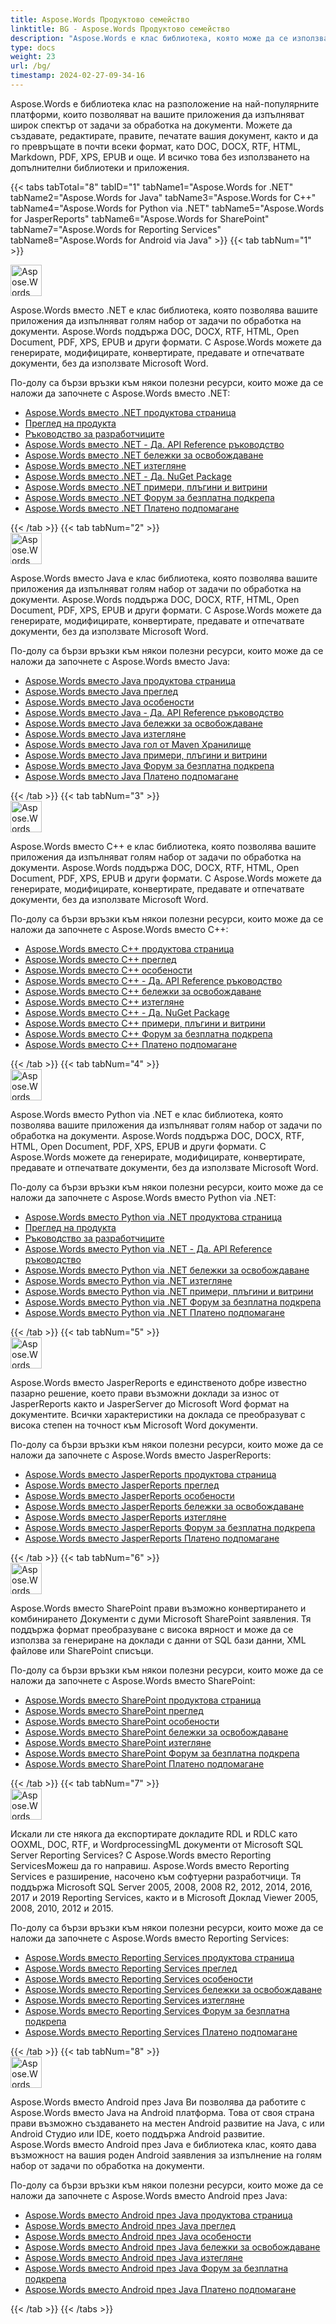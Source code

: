 ```yaml
---
title: Aspose.Words Продуктово семейство
linktitle: BG - Aspose.Words Продуктово семейство
description: "Aspose.Words е клас библиотека, която може да се използва от разработчици за различни платформи за различни задачи по обработка на документи."
type: docs
weight: 23
url: /bg/
timestamp: 2024-02-27-09-34-16
---
```


Aspose.Words е библиотека клас на разположение на най-популярните платформи, които позволяват на вашите приложения да изпълняват широк спектър от задачи за обработка на документи. Можете да създавате, редактирате, правите, печатате вашия документ, както и да го превръщате в почти всеки формат, като DOC, DOCX, RTF, HTML, Markdown, PDF, XPS, EPUB и още. И всичко това без използването на допълнителни библиотеки и приложения.

{{< tabs tabTotal="8" tabID="1" tabName1="Aspose.Words for .NET" tabName2="Aspose.Words for Java" tabName3="Aspose.Words for C++" tabName4="Aspose.Words for Python via .NET" tabName5="Aspose.Words for JasperReports" tabName6="Aspose.Words for SharePoint" tabName7="Aspose.Words for Reporting Services" tabName8="Aspose.Words for Android via Java" >}}
{{< tab tabNum="1" >}}

<div class="row">
    <div class="col-md-6">
                <img src="/words/home_1" alt="Aspose.Words вместо .NET Лого на продукта" style="width:50px"/>
        <p>Aspose.Words вместо .NET е клас библиотека, която позволява вашите приложения да изпълняват голям набор от задачи по обработка на документи. Aspose.Words поддържа DOC, DOCX, RTF, HTML, Open Document, PDF, XPS, EPUB и други формати. С Aspose.Words можете да генерирате, модифицирате, конвертирате, предавате и отпечатвате документи, без да използвате Microsoft Word.</p>
        <p>По-долу са бързи връзки към някои полезни ресурси, които може да се наложи да започнете с Aspose.Words вместо .NET:</p>
        <ul>
            <li><a href="https://products.aspose.com/words/net/">Aspose.Words вместо .NET продуктова страница</a></li>
            <li><a href="/words/bg/net/product-overview/">Преглед на продукта</a></li>
            <li><a href="/words/bg/net/developer-guide/">Ръководство за разработчиците</a></li>
            <li><a href="https://reference.aspose.com/words/net/">Aspose.Words вместо .NET - Да. API Reference ръководство</a></li>
            <li><a href="https://releases.aspose.com/words/net/release-notes/">Aspose.Words вместо .NET бележки за освобождаване</a></li>
            <li><a href="https://releases.aspose.com/words/net/">Aspose.Words вместо .NET изтегляне</a></li>
            <li><a href="https://www.nuget.org/packages/Aspose.Words/">Aspose.Words вместо .NET - Да. NuGet Package</a></li>
            <li><a href="https://github.com/aspose-words/Aspose.Words-for-.NET">Aspose.Words вместо .NET примери, плъгини и витрини</a></li>
            <li><a href="https://forum.aspose.com/c/words/8">Aspose.Words вместо .NET Форум за безплатна подкрепа</a></li>
            <li><a href="https://helpdesk.aspose.com/">Aspose.Words вместо .NET Платено подпомагане</a></li>
        </ul>
    </div>
</div>
{{< /tab >}}
{{< tab tabNum="2" >}}

<div class="row">
    <div class="col-md-6">
                <img src="/words/home_2" alt="Aspose.Words вместо Java Лого на продукта" style="width:50px"/>
        <p>Aspose.Words вместо Java е клас библиотека, която позволява вашите приложения да изпълняват голям набор от задачи по обработка на документи. Aspose.Words поддържа DOC, DOCX, RTF, HTML, Open Document, PDF, XPS, EPUB и други формати. С Aspose.Words можете да генерирате, модифицирате, конвертирате, предавате и отпечатвате документи, без да използвате Microsoft Word.</p>
        <p>По-долу са бързи връзки към някои полезни ресурси, които може да се наложи да започнете с Aspose.Words вместо Java:</p>
        <ul>
            <li><a href="https://products.aspose.com/words/java/">Aspose.Words вместо Java продуктова страница</a></li>
            <li><a href="/words/java/product-overview/">Aspose.Words вместо Java преглед</a></li>
            <li><a href="/words/java/developer-guide/">Aspose.Words вместо Java особености</a></li>
            <li><a href="https://reference.aspose.com/words/java/">Aspose.Words вместо Java - Да. API Reference ръководство</a></li>
            <li><a href="https://releases.aspose.com/words/java/release-notes/">Aspose.Words вместо Java бележки за освобождаване</a></li>
            <li><a href="https://releases.aspose.com/words/java/">Aspose.Words вместо Java изтегляне</a></li>
            <li><a href="/words/java/installation/">Aspose.Words вместо Java гол от Maven Хранилище</a></li>
            <li><a href="https://github.com/aspose-words/Aspose.Words-for-Java">Aspose.Words вместо Java примери, плъгини и витрини</a></li>
            <li><a href="https://forum.aspose.com/c/words/8">Aspose.Words вместо Java Форум за безплатна подкрепа</a></li>
            <li><a href="https://helpdesk.aspose.com/">Aspose.Words вместо Java Платено подпомагане</a></li>
        </ul>
    </div>
</div>
{{< /tab >}}
{{< tab tabNum="3" >}}

<div class="row">
    <div class="col-md-6">
                <img src="/words/home_3" alt="Aspose.Words вместо C++ Лого на продукта" style="width:50px"/>
        <p>Aspose.Words вместо C++ е клас библиотека, която позволява вашите приложения да изпълняват голям набор от задачи по обработка на документи. Aspose.Words поддържа DOC, DOCX, RTF, HTML, Open Document, PDF, XPS, EPUB и други формати. С Aspose.Words можете да генерирате, модифицирате, конвертирате, предавате и отпечатвате документи, без да използвате Microsoft Word.</p>
        <p>По-долу са бързи връзки към някои полезни ресурси, които може да се наложи да започнете с Aspose.Words вместо C++:</p>
        <ul>
            <li><a href="https://products.aspose.com/words/cpp/">Aspose.Words вместо C++ продуктова страница</a></li>
            <li><a href="/words/cpp/product-overview/">Aspose.Words вместо C++ преглед</a></li>
            <li><a href="/words/cpp/developer-guide/">Aspose.Words вместо C++ особености</a></li>
            <li><a href="https://reference.aspose.com/words/cpp/">Aspose.Words вместо C++ - Да. API Reference ръководство</a></li>
            <li><a href="https://releases.aspose.com/words/cpp/release-notes/">Aspose.Words вместо C++ бележки за освобождаване</a></li>
            <li><a href="https://releases.aspose.com/words/cpp/">Aspose.Words вместо C++ изтегляне</a></li>
            <li><a href="https://www.nuget.org/packages/Aspose.Words.Cpp/">Aspose.Words вместо C++ - Да. NuGet Package</a></li>
            <li><a href="https://github.com/aspose-words/Aspose.words-for-C/">Aspose.Words вместо C++ примери, плъгини и витрини</a></li>
            <li><a href="https://forum.aspose.com/c/words/8">Aspose.Words вместо C++ Форум за безплатна подкрепа</a></li>
            <li><a href="https://helpdesk.aspose.com/">Aspose.Words вместо C++ Платено подпомагане</a></li>
        </ul>
    </div>
</div>
{{< /tab >}}
{{< tab tabNum="4" >}}

<div class="row">
    <div class="col-md-6">
                <img src="/words/home_1" alt="Aspose.Words вместо Python Лого на продукта" style="width:50px"/>
        <p>Aspose.Words вместо Python via .NET е клас библиотека, която позволява вашите приложения да изпълняват голям набор от задачи по обработка на документи. Aspose.Words поддържа DOC, DOCX, RTF, HTML, Open Document, PDF, XPS, EPUB и други формати. С Aspose.Words можете да генерирате, модифицирате, конвертирате, предавате и отпечатвате документи, без да използвате Microsoft Word.</p>
        <p>По-долу са бързи връзки към някои полезни ресурси, които може да се наложи да започнете с Aspose.Words вместо Python via .NET:</p>
        <ul>
            <li><a href="https://products.aspose.com/words/python-net/">Aspose.Words вместо Python via .NET продуктова страница</a></li>
            <li><a href="/words/bg/python-net/product-overview/">Преглед на продукта</a></li>
            <li><a href="/words/bg/python-net/developer-guide/">Ръководство за разработчиците</a></li>
            <li><a href="https://reference.aspose.com/words/python-net/">Aspose.Words вместо Python via .NET - Да. API Reference ръководство</a></li>
            <li><a href="https://releases.aspose.com/words/python/release-notes/">Aspose.Words вместо Python via .NET бележки за освобождаване</a></li>
            <li><a href="https://releases.aspose.com/words/python/">Aspose.Words вместо Python via .NET изтегляне</a></li>
            <li><a href="https://github.com/aspose-words/Aspose.Words-for-Python-via-.NET">Aspose.Words вместо Python via .NET примери, плъгини и витрини</a></li>
            <li><a href="https://forum.aspose.com/c/words/8">Aspose.Words вместо Python via .NET Форум за безплатна подкрепа</a></li>
            <li><a href="https://helpdesk.aspose.com/">Aspose.Words вместо Python via .NET Платено подпомагане</a></li>
        </ul>
    </div>
</div>
{{< /tab >}}
{{< tab tabNum="5" >}}

<div class="row">
    <div class="col-md-6">
                <img src="/words/home_6" alt="Aspose.Words вместо JasperReports Лого на продукта" style="width:50px"/>
        <p>Aspose.Words вместо JasperReports е единственото добре известно пазарно решение, което прави възможни доклади за износ от JasperReports както и JasperServer до Microsoft Word формат на документите. Всички характеристики на доклада се преобразуват с висока степен на точност към Microsoft Word документи.</p>
        <p>По-долу са бързи връзки към някои полезни ресурси, които може да се наложи да започнете с Aspose.Words вместо JasperReports:</p>
        <ul>
            <li><a href="https://products.aspose.com/words/jasperreports/">Aspose.Words вместо JasperReports продуктова страница</a></li>
            <li><a href="/words/jasperreports/product-overview/">Aspose.Words вместо JasperReports преглед</a></li>
            <li><a href="/words/jasperreports/feature-tour/">Aspose.Words вместо JasperReports особености</a></li>
            <li><a href="https://releases.aspose.com/words/jasperreports/release-notes/">Aspose.Words вместо JasperReports бележки за освобождаване</a></li>
            <li><a href="https://releases.aspose.com/words/jasperreports/">Aspose.Words вместо JasperReports изтегляне</a></li>
            <li><a href="https://forum.aspose.com/c/words/8">Aspose.Words вместо JasperReports Форум за безплатна подкрепа</a></li>
            <li><a href="https://helpdesk.aspose.com/">Aspose.Words вместо JasperReports Платено подпомагане</a></li>
        </ul>
    </div>
</div>
{{< /tab >}}
{{< tab tabNum="6" >}}

<div class="row">
    <div class="col-md-6">
                <img src="/words/home_5" alt="Aspose.Words вместо SharePoint Лого на продукта" style="width:50px"/>
        <p>Aspose.Words вместо SharePoint прави възможно конвертирането и комбинирането Документи с думи Microsoft SharePoint заявления. Тя поддържа формат преобразуване с висока вярност и може да се използва за генериране на доклади с данни от SQL бази данни, XML файлове или SharePoint списъци.</p>
        <p>По-долу са бързи връзки към някои полезни ресурси, които може да се наложи да започнете с Aspose.Words вместо SharePoint:</p>
        <ul>
            <li><a href="https://products.aspose.com/words/sharepoint/">Aspose.Words вместо SharePoint продуктова страница</a></li>
            <li><a href="/words/sharepoint/introducing-aspose-words-for-sharepoint/">Aspose.Words вместо SharePoint преглед</a></li>
            <li><a href="/words/sharepoint/features/">Aspose.Words вместо SharePoint особености</a></li>
            <li><a href="https://releases.aspose.com/words/sharepoint/release-notes/">Aspose.Words вместо SharePoint бележки за освобождаване</a></li>
            <li><a href="https://releases.aspose.com/words/sharepoint/">Aspose.Words вместо SharePoint изтегляне</a></li>
            <li><a href="https://forum.aspose.com/c/words/8">Aspose.Words вместо SharePoint Форум за безплатна подкрепа</a></li>
            <li><a href="https://helpdesk.aspose.com/">Aspose.Words вместо SharePoint Платено подпомагане</a></li>
        </ul>
    </div>
</div>
{{< /tab >}}
{{< tab tabNum="7" >}}

<div class="row">
    <div class="col-md-6">
                <img src="/words/home_4" alt="Aspose.Words вместо Reporting Services Лого на продукта" style="width:50px"/>
        <p>Искали ли сте някога да експортирате докладите RDL и RDLC като OOXML, DOC, RTF, и WordprocessingML документи от Microsoft SQL Server Reporting Services? С Aspose.Words вместо Reporting ServicesМожеш да го направиш. Aspose.Words вместо Reporting Services е разширение, насочено към софтуерни разработчици. Тя поддържа Microsoft SQL Server 2005, 2008, 2008 R2, 2012, 2014, 2016, 2017 и 2019 Reporting Services, както и в Microsoft Доклад Viewer 2005, 2008, 2010, 2012 и 2015.</p>
        <p>По-долу са бързи връзки към някои полезни ресурси, които може да се наложи да започнете с Aspose.Words вместо Reporting Services:</p>
        <ul>
            <li><a href="https://products.aspose.com/words/reporting-services/">Aspose.Words вместо Reporting Services продуктова страница</a></li>
            <li><a href="/words/reportingservices/product-overview/">Aspose.Words вместо Reporting Services преглед</a></li>
            <li><a href="/words/reportingservices/feature-tour/">Aspose.Words вместо Reporting Services особености</a></li>
            <li><a href="https://releases.aspose.com/words/reportingservices/release-notes/">Aspose.Words вместо Reporting Services бележки за освобождаване</a></li>
            <li><a href="https://releases.aspose.com/words/reportingservices/">Aspose.Words вместо Reporting Services изтегляне</a></li>
            <li><a href="https://forum.aspose.com/c/words/8">Aspose.Words вместо Reporting Services Форум за безплатна подкрепа</a></li>
            <li><a href="https://helpdesk.aspose.com/">Aspose.Words вместо Reporting Services Платено подпомагане</a></li>
        </ul>
    </div>
</div>
{{< /tab >}}
{{< tab tabNum="8" >}}

<div class="row">
    <div class="col-md-6">
                <img src="/words/home_2" alt="Aspose.Words вместо Android през Java Лого на продукта" style="width:50px"/>
        <p>Aspose.Words вместо Android през Java Ви позволява да работите с Aspose.Words вместо Java на Android платформа. Това от своя страна прави възможно създаването на местен Android развитие на Java, с или Android Студио или IDE, което поддържа Android развитие. Aspose.Words вместо Android през Java е библиотека клас, която дава възможност на вашия роден Android заявления за изпълнение на голям набор от задачи по обработка на документи.</p>
        <p>По-долу са бързи връзки към някои полезни ресурси, които може да се наложи да започнете с Aspose.Words вместо Android през Java:</p>
        <ul>
            <li><a href="https://products.aspose.com/words/android-java/">Aspose.Words вместо Android през Java продуктова страница</a></li>
            <li><a href="/words/java/android-product-overview/">Aspose.Words вместо Android през Java преглед</a></li>
            <li><a href="/words/java/aspose-words-for-android-via-java-features/">Aspose.Words вместо Android през Java особености</a></li>
            <li><a href="https://releases.aspose.com/words/androidjava/release-notes/">Aspose.Words вместо Android през Java бележки за освобождаване</a></li>
            <li><a href="https://releases.aspose.com/words/androidjava/">Aspose.Words вместо Android през Java изтегляне</a></li>
            <li><a href="https://forum.aspose.com/c/words/8">Aspose.Words вместо Android през Java Форум за безплатна подкрепа</a></li>
            <li><a href="https://helpdesk.aspose.com/">Aspose.Words вместо Android през Java Платено подпомагане</a></li>
        </ul>
    </div>
</div>
{{< /tab >}}
{{< /tabs >}}
